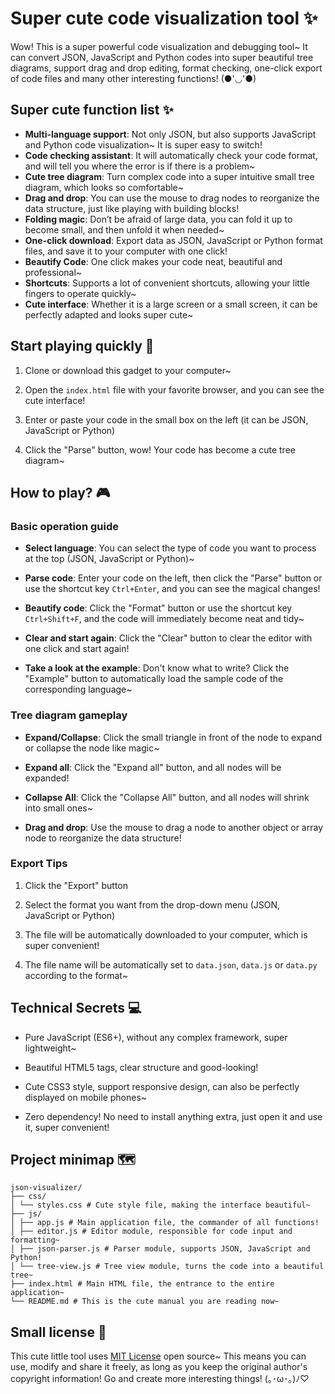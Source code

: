# Super cute code visualization tool ✨

Wow! This is a super powerful code visualization and debugging tool~ It can convert JSON, JavaScript and Python codes into super beautiful tree diagrams, support drag and drop editing, format checking, one-click export of code files and many other interesting functions! (●'◡'●)

## Super cute function list ✨

- **Multi-language support**: Not only JSON, but also supports JavaScript and Python code visualization~ It is super easy to switch!
- **Code checking assistant**: It will automatically check your code format, and will tell you where the error is if there is a problem~
- **Cute tree diagram**: Turn complex code into a super intuitive small tree diagram, which looks so comfortable~
- **Drag and drop**: You can use the mouse to drag nodes to reorganize the data structure, just like playing with building blocks!
- **Folding magic**: Don’t be afraid of large data, you can fold it up to become small, and then unfold it when needed~
- **One-click download**: Export data as JSON, JavaScript or Python format files, and save it to your computer with one click!
- **Beautify Code**: One click makes your code neat, beautiful and professional~
- **Shortcuts**: Supports a lot of convenient shortcuts, allowing your little fingers to operate quickly~
- **Cute interface**: Whether it is a large screen or a small screen, it can be perfectly adapted and looks super cute~

## Start playing quickly 🚀

1. Clone or download this gadget to your computer~

2. Open the `index.html` file with your favorite browser, and you can see the cute interface!

3. Enter or paste your code in the small box on the left (it can be JSON, JavaScript or Python)

4. Click the "Parse" button, wow! Your code has become a cute tree diagram~

## How to play? 🎮

### Basic operation guide

- **Select language**: You can select the type of code you want to process at the top (JSON, JavaScript or Python)~

- **Parse code**: Enter your code on the left, then click the "Parse" button or use the shortcut key `Ctrl+Enter`, and you can see the magical changes!

- **Beautify code**: Click the "Format" button or use the shortcut key `Ctrl+Shift+F`, and the code will immediately become neat and tidy~

- **Clear and start again**: Click the "Clear" button to clear the editor with one click and start again!

- **Take a look at the example**: Don't know what to write? Click the "Example" button to automatically load the sample code of the corresponding language~

### Tree diagram gameplay

- **Expand/Collapse**: Click the small triangle in front of the node to expand or collapse the node like magic~

- **Expand all**: Click the "Expand all" button, and all nodes will be expanded!
- **Collapse All**: Click the "Collapse All" button, and all nodes will shrink into small ones~
- **Drag and drop**: Use the mouse to drag a node to another object or array node to reorganize the data structure!

### Export Tips

1. Click the "Export" button

2. Select the format you want from the drop-down menu (JSON, JavaScript or Python)

3. The file will be automatically downloaded to your computer, which is super convenient!

4. The file name will be automatically set to `data.json`, `data.js` or `data.py` according to the format~

## Technical Secrets 💻

- Pure JavaScript (ES6+), without any complex framework, super lightweight~

- Beautiful HTML5 tags, clear structure and good-looking!

- Cute CSS3 style, support responsive design, can also be perfectly displayed on mobile phones~

- Zero dependency! No need to install anything extra, just open it and use it, super convenient!

## Project minimap 🗺️

```
json-visualizer/
├── css/
│ └── styles.css # Cute style file, making the interface beautiful~
├── js/
│ ├── app.js # Main application file, the commander of all functions!
│ ├── editor.js # Editor module, responsible for code input and formatting~
│ ├── json-parser.js # Parser module, supports JSON, JavaScript and Python!
│ └── tree-view.js # Tree view module, turns the code into a beautiful tree~
├── index.html # Main HTML file, the entrance to the entire application~
└── README.md # This is the cute manual you are reading now~
```

## Small license 📜

This cute little tool uses [MIT License](LICENSE) open source~ This means you can use, modify and share it freely, as long as you keep the original author's copyright information! Go and create more interesting things! (｡･ω･｡)ﾉ♡
